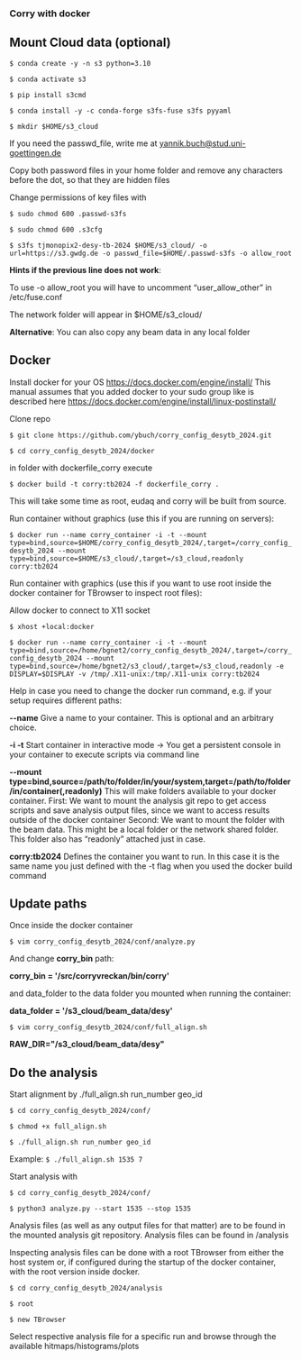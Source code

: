 ### Corry with docker 

## Mount Cloud data (optional)

`$ conda create -y -n s3 python=3.10`

`$ conda activate s3`

`$ pip install s3cmd`

`$ conda install -y -c conda-forge s3fs-fuse s3fs pyyaml`

`$ mkdir $HOME/s3_cloud`

If you need the passwd_file, write me at yannik.buch@stud.uni-goettingen.de

Copy both password files in your home folder and remove any characters before the dot, so that they are hidden files

Change permissions of key files with

`$ sudo chmod 600 .passwd-s3fs`

`$ sudo chmod 600 .s3cfg`

`$ s3fs tjmonopix2-desy-tb-2024 $HOME/s3_cloud/ -o url=https://s3.gwdg.de -o passwd_file=$HOME/.passwd-s3fs -o allow_root`

**Hints if the previous line does not work**: 	

To use -o allow_root you will have to uncomment “user_allow_other” in /etc/fuse.conf



The network folder will appear in  $HOME/s3_cloud/

**Alternative**: You can also copy any beam data in any local folder 

## Docker
Install docker for your OS https://docs.docker.com/engine/install/
This manual assumes that you added docker to your sudo group like is described here https://docs.docker.com/engine/install/linux-postinstall/

Clone repo

`$ git clone https://github.com/ybuch/corry_config_desytb_2024.git`

`$ cd corry_config_desytb_2024/docker`

in folder with dockerfile_corry execute

`$ docker build -t corry:tb2024 -f dockerfile_corry .`

This will take some time as root, eudaq and corry will be built from source.

Run container without graphics (use this if you are running on servers):

`$ docker run --name corry_container -i -t --mount type=bind,source=$HOME/corry_config_desytb_2024/,target=/corry_config_desytb_2024 --mount type=bind,source=$HOME/s3_cloud/,target=/s3_cloud,readonly corry:tb2024`

Run container with graphics (use this if you want to use root inside the docker container for TBrowser to inspect root files):

Allow docker to connect to X11 socket

`$ xhost +local:docker`

`$ docker run --name corry_container -i -t --mount type=bind,source=/home/bgnet2/corry_config_desytb_2024/,target=/corry_config_desytb_2024 --mount type=bind,source=/home/bgnet2/s3_cloud/,target=/s3_cloud,readonly -e DISPLAY=$DISPLAY -v /tmp/.X11-unix:/tmp/.X11-unix corry:tb2024`

Help in case you need to change the docker run command, e.g. if your setup requires different paths:

**--name** 	    Give a name to your container. This is optional and an arbitrary choice.

**-i -t** 		Start container in interactive mode → You get a persistent console in your 
                container to execute scripts via command line

**--mount type=bind,source=/path/to/folder/in/your/system,target=/path/to/folder/in/container(,readonly)**
		        This will make folders available to your docker container. 
                First: We want to mount the analysis git repo to get access scripts and save
                analysis output files, since we want to access results outside of the docker
                container
                Second: We want to mount the folder with the beam data. This might be a local folder or the network shared folder. This folder also has “readonly” attached just in case.

**corry:tb2024**
Defines the container you want to run. In this case it is the same name you just defined with the -t flag when you used the docker build command


## Update paths

Once inside the docker container

`$ vim corry_config_desytb_2024/conf/analyze.py`

And change **corry_bin** path:

**corry_bin = '/src/corryvreckan/bin/corry'**

and data_folder to the data folder you mounted when running the container:

**data_folder = '/s3_cloud/beam_data/desy'**

`$ vim corry_config_desytb_2024/conf/full_align.sh`

**RAW_DIR="/s3_cloud/beam_data/desy"**

## Do the analysis

Start alignment by ./full_align.sh run_number geo_id

`$ cd corry_config_desytb_2024/conf/`

`$ chmod +x full_align.sh`

`$ ./full_align.sh run_number geo_id`

Example: `$ ./full_align.sh 1535 7`

Start analysis with

`$ cd corry_config_desytb_2024/conf/`

`$ python3 analyze.py --start 1535 --stop 1535`

Analysis files (as well as any output files for that matter) are to be found in the mounted analysis git repository. Analysis files can be found in /analysis 

Inspecting analysis files can be done with a root TBrowser from either the host system or, if configured during the startup of the docker container, with the root version inside docker. 

`$ cd corry_config_desytb_2024/analysis`

`$ root`

`$ new TBrowser`

Select respective analysis file for a specific run and browse through the available hitmaps/histograms/plots 
